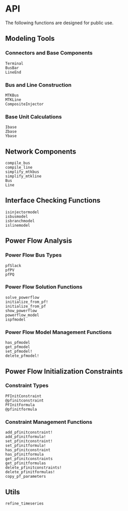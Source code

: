 # API

The following functions are designed for public use.

## Modeling Tools

### Connectors and Base Components
```@docs
Terminal
BusBar
LineEnd
```

### Bus and Line Construction
```@docs
MTKBus
MTKLine
CompositeInjector
```

### Base Unit Calculations
```@docs
Ibase
Zbase
Ybase
```

## Network Components
```@docs
compile_bus
compile_line
simplify_mtkbus
simplify_mtkline
Bus
Line
```

## Interface Checking Functions
```@docs
isinjectormodel
isbusmodel
isbranchmodel
islinemodel
```

## Power Flow Analysis

### Power Flow Bus Types
```@docs
pfSlack
pfPV
pfPQ
```

### Power Flow Solution Functions
```@docs
solve_powerflow
initialize_from_pf!
initialize_from_pf
show_powerflow
powerflow_model
ispfmodel
```

### Power Flow Model Management Functions
```@docs
has_pfmodel
get_pfmodel
set_pfmodel!
delete_pfmodel!
```

## Power Flow Initialization Constraints

### Constraint Types
```@docs
PFInitConstraint
@pfinitconstraint
PFInitFormula
@pfinitformula
```

### Constraint Management Functions
```@docs
add_pfinitconstraint!
add_pfinitformula!
set_pfinitconstraint!
set_pfinitformula!
has_pfinitconstraint
has_pfinitformula
get_pfinitconstraints
get_pfinitformulas
delete_pfinitconstraints!
delete_pfinitformulas!
copy_pf_parameters
```

## Utils
```@docs
refine_timeseries
```
